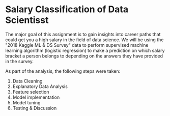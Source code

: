 # Salary Classification of Data Scientisst

The major goal of this assignment is to gain insights into career paths that could get you a high salary in the field of data science. We will be using the "2018 Kaggle ML & DS Survey" data to perform supervised machine learning algorithm (logistic regression) to make a prediction on which salary bracket a person belongs to depending on the answers they have provided in the survey.

As part of the analysis, the following steps were taken:

1. Data Cleaning
2. Explanatory Data Analysis
3. Feature selection
4. Model implementation
5. Model tuning
6. Testing & Discussion
